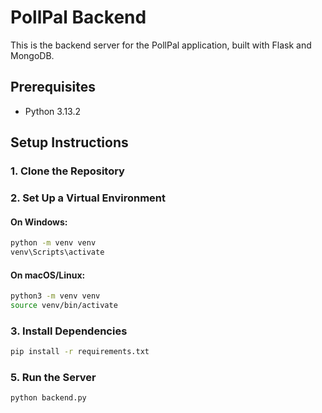 # PollPal Backend

This is the backend server for the PollPal application, built with Flask and MongoDB.

## Prerequisites

- Python 3.13.2

## Setup Instructions

### 1. Clone the Repository

### 2. Set Up a Virtual Environment

#### On Windows:
```bash
python -m venv venv
venv\Scripts\activate
```

#### On macOS/Linux:
```bash
python3 -m venv venv
source venv/bin/activate
```

### 3. Install Dependencies

```bash
pip install -r requirements.txt
```

### 5. Run the Server

```bash
python backend.py
```

